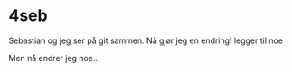 # 4seb
Sebastian og jeg ser på git sammen. Nå gjør jeg en endring!
legger til noe

Men nå endrer jeg noe..